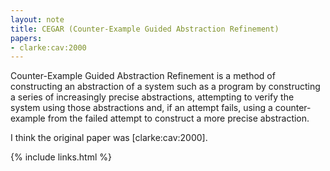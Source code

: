 ```yaml
---
layout: note
title: CEGAR (Counter-Example Guided Abstraction Refinement)
papers:
- clarke:cav:2000
---
```


Counter-Example Guided Abstraction Refinement is a method of constructing
an abstraction of a system such as a program by constructing a series
of increasingly precise abstractions, attempting to verify the system
using those abstractions and, if an attempt fails, using a counter-example
from the failed attempt to construct a more precise abstraction.

I think the original paper was [clarke:cav:2000].

{% include links.html %}
